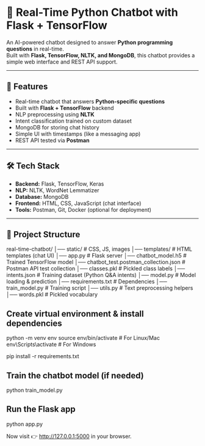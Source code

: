 # 🤖 Real-Time Python Chatbot with Flask + TensorFlow

An AI-powered chatbot designed to answer **Python programming questions** in real-time.  
Built with **Flask, TensorFlow, NLTK, and MongoDB**, this chatbot provides a simple web interface and REST API support.  

---

## 🚀 Features
- Real-time chatbot that answers **Python-specific questions**  
- Built with **Flask + TensorFlow** backend  
- NLP preprocessing using **NLTK**  
- Intent classification trained on custom dataset  
- MongoDB for storing chat history  
- Simple UI with timestamps (like a messaging app)  
- REST API tested via **Postman**  

---

## 🛠️ Tech Stack
- **Backend:** Flask, TensorFlow, Keras  
- **NLP:** NLTK, WordNet Lemmatizer  
- **Database:** MongoDB  
- **Frontend:** HTML, CSS, JavaScript (chat interface)  
- **Tools:** Postman, Git, Docker (optional for deployment)  

---

## 📂 Project Structure

real-time-chatbot/
│── static/ # CSS, JS, images
│── templates/ # HTML templates (chat UI)
│── app.py # Flask server
│── chatbot_model.h5 # Trained TensorFlow model
│── chatbot_test.postman_collection.json # Postman API test collection
│── classes.pkl # Pickled class labels
│── intents.json # Training dataset (Python Q&A intents)
│── model.py # Model loading & prediction
│── requirements.txt # Dependencies
│── train_model.py # Training script
│── utils.py # Text preprocessing helpers
│── words.pkl # Pickled vocabulary


## Create virtual environment & install dependencies
python -m venv env
source env/bin/activate    # For Linux/Mac
env\Scripts\activate       # For Windows

pip install -r requirements.txt


## Train the chatbot model (if needed)
python train_model.py


## Run the Flask app
python app.py

Now visit 👉 http://127.0.0.1:5000 in your browser.

